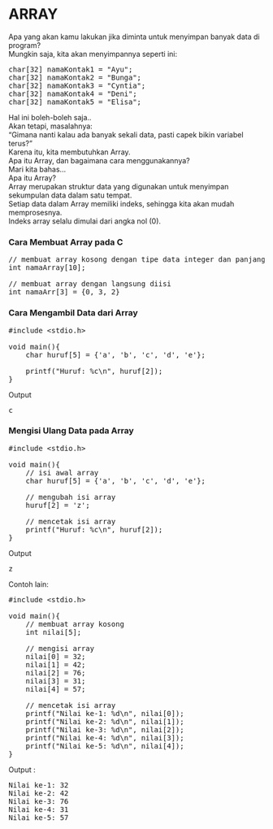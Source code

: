 # ARRAY

Apa yang akan kamu lakukan jika diminta untuk menyimpan banyak data di program?<br>
Mungkin saja, kita akan menyimpannya seperti ini:<br>

<pre>
char[32] namaKontak1 = "Ayu";
char[32] namaKontak2 = "Bunga";
char[32] namaKontak3 = "Cyntia";
char[32] namaKontak4 = "Deni";
char[32] namaKontak5 = "Elisa";
</pre>

Hal ini boleh-boleh saja..<br>
Akan tetapi, masalahnya:<br>
“Gimana nanti kalau ada banyak sekali data, pasti capek bikin variabel terus?”<br>
Karena itu, kita membutuhkan Array.<br>
Apa itu Array, dan bagaimana cara menggunakannya?<br>
Mari kita bahas…<br>
Apa itu Array?<br>
Array merupakan struktur data yang digunakan untuk menyimpan sekumpulan data dalam satu tempat.<br>
Setiap data dalam Array memiliki indeks, sehingga kita akan mudah memprosesnya.<br>
Indeks array selalu dimulai dari angka nol (0).<br>

### Cara Membuat Array pada C

<pre>
// membuat array kosong dengan tipe data integer dan panjang 10
int namaArray[10];

// membuat array dengan langsung diisi
int namaArr[3] = {0, 3, 2}
</pre>

### Cara Mengambil Data dari Array

<pre>
#include &lt;stdio.h&gt;

void main(){
    char huruf[5] = {'a', 'b', 'c', 'd', 'e'};

    printf("Huruf: %c\n", huruf[2]);
}
</pre>

Output

<pre>
c
</pre>

### Mengisi Ulang Data pada Array

<pre>
#include &lt;stdio.h&gt;

void main(){
    // isi awal array
    char huruf[5] = {'a', 'b', 'c', 'd', 'e'};

    // mengubah isi array
    huruf[2] = 'z';

    // mencetak isi array
    printf("Huruf: %c\n", huruf[2]);
}
</pre>

Output

<pre>
z
</pre>

Contoh lain: <br>

<pre>
#include &lt;stdio.h&gt;

void main(){
    // membuat array kosong
    int nilai[5];

    // mengisi array
    nilai[0] = 32;
    nilai[1] = 42;
    nilai[2] = 76;
    nilai[3] = 31;
    nilai[4] = 57;

    // mencetak isi array
    printf("Nilai ke-1: %d\n", nilai[0]);
    printf("Nilai ke-2: %d\n", nilai[1]);
    printf("Nilai ke-3: %d\n", nilai[2]);
    printf("Nilai ke-4: %d\n", nilai[3]);
    printf("Nilai ke-5: %d\n", nilai[4]);
}
</pre>

Output :<br>

<pre>
Nilai ke-1: 32
Nilai ke-2: 42
Nilai ke-3: 76
Nilai ke-4: 31
Nilai ke-5: 57
</pre>
